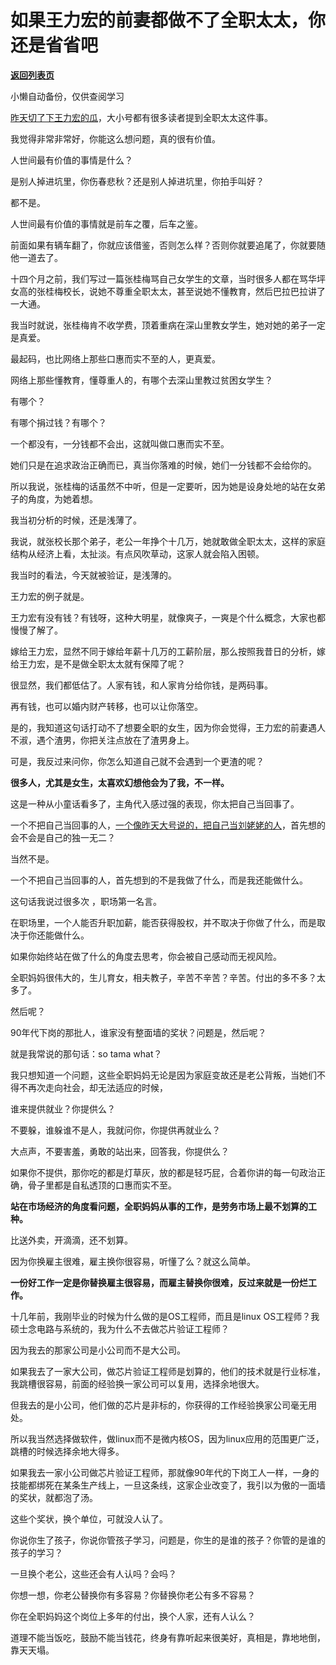# 如果王力宏的前妻都做不了全职太太，你还是省省吧

[**返回列表页**](/gzh/记忆承载3)

小懒自动备份，仅供查阅学习

[昨天切了下王力宏的瓜](http://mp.weixin.qq.com/s?__biz=MzU0MjYwNDU2Mw==&mid=2247502848&idx=1&sn=d1138868012f017296c9db08fc10e88a&chksm=fb1aa07ccc6d296a2c592ef73ab5cf30e13a32f8509b2cebb37d5f03f212f3adc4f3f24d14e1&scene=21#wechat_redirect)，大小号都有很多读者提到全职太太这件事。

  

我觉得非常非常好，你能这么想问题，真的很有价值。

  

人世间最有价值的事情是什么？  

  

是别人掉进坑里，你伤春悲秋？还是别人掉进坑里，你拍手叫好？

  

都不是。

  

人世间最有价值的事情就是前车之覆，后车之鉴。

  

前面如果有辆车翻了，你就应该借鉴，否则怎么样？否则你就要追尾了，你就要随他一道去了。

  

十四个月之前，我们写过一篇张桂梅骂自己女学生的文章，当时很多人都在骂华坪女高的张桂梅校长，说她不尊重全职太太，甚至说她不懂教育，然后巴拉巴拉讲了一大通。

  

我当时就说，张桂梅肯不收学费，顶着重病在深山里教女学生，她对她的弟子一定是真爱。

  

最起码，也比网络上那些口惠而实不至的人，更真爱。

  

网络上那些懂教育，懂尊重人的，有哪个去深山里教过贫困女学生？  

  

有哪个？

  

有哪个捐过钱？有哪个？

  

一个都没有，一分钱都不会出，这就叫做口惠而实不至。  

  

她们只是在追求政治正确而已，真当你落难的时候，她们一分钱都不会给你的。

  

所以我说，张桂梅的话虽然不中听，但是一定要听，因为她是设身处地的站在女弟子的角度，为她着想。  

  

我当初分析的时候，还是浅薄了。  

  

我说，就张校长那个弟子，老公一年挣个十几万，她就敢做全职太太，这样的家庭结构从经济上看，太扯淡。有点风吹草动，这家人就会陷入困顿。

  

我当时的看法，今天就被验证，是浅薄的。  

  

王力宏的例子就是。  

  

王力宏有没有钱？有钱呀，这种大明星，就像爽子，一爽是个什么概念，大家也都慢慢了解了。  

  

嫁给王力宏，显然不同于嫁给年薪十几万的工薪阶层，那么按照我昔日的分析，嫁给王力宏，是不是做全职太太就有保障了呢？

  

很显然，我们都低估了。人家有钱，和人家肯分给你钱，是两码事。  

  

再有钱，也可以婚内财产转移，也可以让你落空。  

  

是的，我知道这句话打动不了想要全职的女生，因为你会觉得，王力宏的前妻遇人不淑，遇个渣男，你把关注点放在了渣男身上。

  

可是，我反过来问你，你怎么知道自己就不会遇到一个更渣的呢？

  

 **很多人，尤其是女生，太喜欢幻想他会为了我，不一样。**

  

这是一种从小童话看多了，主角代入感过强的表现，你太把自己当回事了。  

  

一个不把自己当回事的人，[一个像昨天大号说的，把自己当刘姥姥的人](http://mp.weixin.qq.com/s?__biz=MzU0MjYwNDU2Mw==&mid=2247502848&idx=1&sn=d1138868012f017296c9db08fc10e88a&chksm=fb1aa07ccc6d296a2c592ef73ab5cf30e13a32f8509b2cebb37d5f03f212f3adc4f3f24d14e1&scene=21#wechat_redirect)，首先想的会不会是自己的独一无二？  

  

当然不是。

  

一个不把自己当回事的人，首先想到的不是我做了什么，而是我还能做什么。

  

这句话我说过很多次 ，职场第一名言。

  

在职场里，一个人能否升职加薪，能否获得股权，并不取决于你做了什么，而是取决于你还能做什么。

  

如果你始终站在做了什么的角度去思考，你会被自己感动而无视风险。

  

全职妈妈很伟大的，生儿育女，相夫教子，辛苦不辛苦？辛苦。付出的多不多？太多了。

  

然后呢？

  

90年代下岗的那批人，谁家没有整面墙的奖状？问题是，然后呢？  

  

就是我常说的那句话：so tama what？

  

我只想知道一个问题，这些全职妈妈无论是因为家庭变故还是老公背叛，当她们不得不再次走向社会，却无法适应的时候，  

  

谁来提供就业？你提供么？

  

不要躲，谁躲谁不是人，我就问你，你提供再就业么？

  

大点声，不要害羞，勇敢的站出来，回答我，你提供么？  

  

如果你不提供，那你吃的都是灯草灰，放的都是轻巧屁，合着你讲的每一句政治正确，骨子里都是自私透顶的口惠而实不至。  

  

 **站在市场经济的角度看问题，全职妈妈从事的工作，是劳务市场上最不划算的工种。**

  

比送外卖，开滴滴，还不划算。

  

因为你换雇主很难，雇主换你很容易，听懂了么？就这么简单。  

  

 **一份好工作一定是你替换雇主很容易，而雇主替换你很难，反过来就是一份烂工作。**

  

十几年前，我刚毕业的时候为什么做的是OS工程师，而且是linux OS工程师？我硕士念电路与系统的，我为什么不去做芯片验证工程师？

  

因为我去的那家公司是小公司而不是大公司。  

  

如果我去了一家大公司，做芯片验证工程师是划算的，他们的技术就是行业标准，我跳槽很容易，前面的经验换一家公司可以复用，选择余地很大。  

  

但我去的是小公司，他们做的芯片是非标的，你获得的工作经验换家公司毫无用处。  

  

所以我当然选择做软件，做linux而不是微内核OS，因为linux应用的范围更广泛，跳槽的时候选择余地大得多。  

  

如果我去一家小公司做芯片验证工程师，那就像90年代的下岗工人一样，一身的技能都绑死在某条生产线上，一旦这条线，这家企业改变了，我引以为傲的一面墙的奖状，就都泡了汤。  

  

这些个奖状，换个单位，可就没人认了。  

  

你说你生了孩子，你说你管孩子学习，问题是，你生的是谁的孩子？你管的是谁的孩子的学习？

  

一旦换个老公，这些还会有人认吗？会吗？

  

你想一想，你老公替换你有多容易？你替换你老公有多不容易？

  

你在全职妈妈这个岗位上多年的付出，换个人家，还有人认么？

  

道理不能当饭吃，鼓励不能当钱花，终身有靠听起来很美好，真相是，靠地地倒，靠天天塌。

